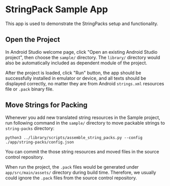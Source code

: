 # StringPack Sample App

This app is used to demonstrate the StringPacks setup and functionality.


## Open the Project
In Android Studio welcome page, click "Open an existing Android Studio project", then choose the `sample/` directory. The `library/` directory would also be automatically included as dependent module of the project.

After the project is loaded, click "Run" button, the app should be successfully installed in emulator or device, and all texts should be displayed correctly, no matter they are from Android `strings.xml` resources file or `.pack` binary file.


## Move Strings for Packing

Whenever you add new translated string resources in the Sample project, run following command in the `sample/` directory to move packable strings to `string-packs` directory:

```
python3 ../library/scripts/assemble_string_packs.py --config ./app/string-packs/config.json
```

You can commit the those string resources and moved files in the source control repository.

When run the project, the `.pack` files would be generated under `app/src/main/assets/` directory during build time. Therefore, we usually could ignore the `.pack` files from the source control repository.
